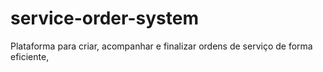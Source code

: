 # service-order-system
Plataforma para criar, acompanhar e finalizar ordens de serviço de forma eficiente, 
